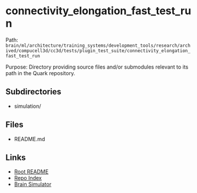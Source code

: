 # connectivity_elongation_fast_test_run

Path: `brain/ml/architecture/training_systems/development_tools/research/archived/compucell3d/cc3d/tests/plugin_test_suite/connectivity_elongation_fast_test_run`

Purpose: Directory providing source files and/or submodules relevant to its path in the Quark repository.

## Subdirectories
- simulation/

## Files
- README.md

## Links
- [Root README](../../../../../../../../../../../README.md)
- [Repo Index](../../../../../../../../../../../repo_index.json)
- [Brain Simulator](../../../../../../../../../../../brain/architecture/brain_simulator.py)
